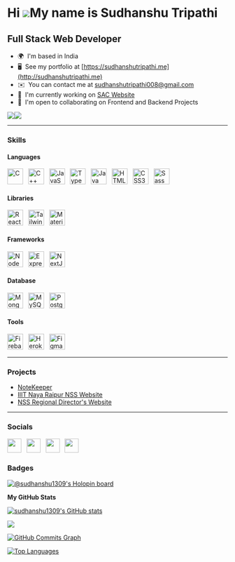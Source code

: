 Hi ![](https://user-images.githubusercontent.com/18350557/176309783-0785949b-9127-417c-8b55-ab5a4333674e.gif)My name is Sudhanshu Tripathi
==========================================================================================================================================

Full Stack Web Developer
-------------

* 🌍  I'm based in India
* 🖥️  See my portfolio at [https://sudhanshutripathi.me](http://sudhanshutripathi.me)
* ✉️  You can contact me at [sudhanshutripathi008@gmail.com](mailto:sudhanshutripathi008@gmail.com)
* 🚀  I'm currently working on [SAC Website](http://sac.iiitnr.ac.in)
* 🤝  I'm open to collaborating on Frontend and Backend Projects

<a href="https://www.twitter.com/sudhanshutweets" target="_blank" rel="noreferrer"><img
src="https://img.shields.io/twitter/follow/sudhanshutweets?logo=twitter&style=for-the-badge&color=22c55e&labelColor=365314"
/></a><a href="https://www.github.com/sudhanshu1309" target="_blank" rel="noreferrer"><img
src="https://img.shields.io/github/followers/sudhanshu1309?logo=github&style=for-the-badge&color=22c55e&labelColor=365314" /></a>

---------


### Skills

#### Languages
<p align="left">
<a href="https://docs.microsoft.com/en-us/cpp/?view=msvc-170" target="_blank" rel="noreferrer"><img src="https://raw.githubusercontent.com/danielcranney/readme-generator/main/public/icons/skills/c-colored.svg" width="36" height="36" alt="C" /></a>
&nbsp;
<a href="https://docs.microsoft.com/en-us/cpp/?view=msvc-170" target="_blank" rel="noreferrer"><img src="https://raw.githubusercontent.com/danielcranney/readme-generator/main/public/icons/skills/cplusplus-colored.svg" width="36" height="36" alt="C++" /></a>
&nbsp;
<a href="https://developer.mozilla.org/en-US/docs/Web/JavaScript" target="_blank" rel="noreferrer"><img src="https://raw.githubusercontent.com/danielcranney/readme-generator/main/public/icons/skills/javascript-colored.svg" width="36" height="36" alt="JavaScript" /></a>
&nbsp;
<a href="https://www.typescriptlang.org/" target="_blank" rel="noreferrer"><img src="https://raw.githubusercontent.com/danielcranney/readme-generator/main/public/icons/skills/typescript-colored.svg" width="36" height="36" alt="TypeScript" /></a>
&nbsp;
<a href="https://www.oracle.com/java/" target="_blank" rel="noreferrer"><img src="https://raw.githubusercontent.com/danielcranney/readme-generator/main/public/icons/skills/java-colored.svg" width="36" height="36" alt="Java" /></a>
&nbsp;
<a href="https://developer.mozilla.org/en-US/docs/Glossary/HTML5" target="_blank" rel="noreferrer"><img src="https://raw.githubusercontent.com/danielcranney/readme-generator/main/public/icons/skills/html5-colored.svg" width="36" height="36" alt="HTML5" /></a>
&nbsp;
<a href="https://www.w3.org/TR/CSS/#css" target="_blank" rel="noreferrer"><img src="https://raw.githubusercontent.com/danielcranney/readme-generator/main/public/icons/skills/css3-colored.svg" width="36" height="36" alt="CSS3" /></a>
&nbsp;
<a href="https://sass-lang.com/" target="_blank" rel="noreferrer"><img src="https://raw.githubusercontent.com/danielcranney/readme-generator/main/public/icons/skills/sass-colored.svg" width="36" height="36" alt="Sass" /></a>
</p>

#### Libraries
<p align="left">
<a href="https://reactjs.org/" target="_blank" rel="noreferrer"><img src="https://raw.githubusercontent.com/danielcranney/readme-generator/main/public/icons/skills/react-colored.svg" width="36" height="36" alt="React" /></a>
&nbsp;
<a href="https://tailwindcss.com/" target="_blank" rel="noreferrer"><img src="https://raw.githubusercontent.com/danielcranney/readme-generator/main/public/icons/skills/tailwindcss-colored.svg" width="36" height="36" alt="TailwindCSS" /></a>
&nbsp;
<a href="https://mui.com/" target="_blank" rel="noreferrer"><img src="https://raw.githubusercontent.com/danielcranney/readme-generator/main/public/icons/skills/materialui-colored.svg" width="36" height="36" alt="Material UI" /></a>
</p>

#### Frameworks
<p align="left">
<a href="https://nodejs.org/en/" target="_blank" rel="noreferrer"><img src="https://raw.githubusercontent.com/danielcranney/readme-generator/main/public/icons/skills/nodejs-colored.svg" width="36" height="36" alt="NodeJS" /></a>
&nbsp;
<a href="https://expressjs.com/" target="_blank" rel="noreferrer"><img src="https://raw.githubusercontent.com/danielcranney/readme-generator/main/public/icons/skills/express.svg" width="36" height="36" alt="Express" /></a>
&nbsp;
<a href="https://nextjs.org/docs" target="_blank" rel="noreferrer"><img src="https://raw.githubusercontent.com/danielcranney/readme-generator/main/public/icons/skills/nextjs-colored-dark.svg" width="36" height="36" alt="NextJs" /></a>

</p>

#### Database
<p align="left">
<a href="https://www.mongodb.com/" target="_blank" rel="noreferrer"><img src="https://raw.githubusercontent.com/danielcranney/readme-generator/main/public/icons/skills/mongodb-colored.svg" width="36" height="36" alt="MongoDB" /></a>
&nbsp;
<a href="https://www.mysql.com/" target="_blank" rel="noreferrer"><img src="https://raw.githubusercontent.com/danielcranney/readme-generator/main/public/icons/skills/mysql-colored.svg" width="36" height="36" alt="MySQL" /></a>
&nbsp;
<a href="https://www.postgresql.org/" target="_blank" rel="noreferrer"><img src="https://raw.githubusercontent.com/danielcranney/readme-generator/main/public/icons/skills/postgresql-colored.svg" width="36" height="36" alt="PostgreSQL" /></a>

</p>

#### Tools
<p align="left">
<a href="https://firebase.google.com/" target="_blank" rel="noreferrer"><img src="https://raw.githubusercontent.com/danielcranney/readme-generator/main/public/icons/skills/firebase-colored.svg" width="36" height="36" alt="Firebase" /></a>
&nbsp;
<a href="https://www.heroku.com/" target="_blank" rel="noreferrer"><img src="https://raw.githubusercontent.com/danielcranney/readme-generator/main/public/icons/skills/heroku-colored.svg" width="36" height="36" alt="Heroku" /></a>
&nbsp;
<a href="https://www.figma.com/" target="_blank" rel="noreferrer"><img src="https://raw.githubusercontent.com/danielcranney/readme-generator/main/public/icons/skills/figma-colored.svg" width="36" height="36" alt="Figma" /></a>
</p>

---------

### Projects

* <a href="https://notekeeperweb.netlify.app/dashboard" target="_blank" rel="noreferrer">NoteKeeper</a>
&nbsp;
* <a href="https://nss.iiitnr.ac.in:1101/" target="_blank" rel="noreferrer">IIIT Naya Raipur NSS Website</a>
&nbsp;
* <a href="https://askabir.in/" target="_blank" rel="noreferrer">NSS Regional Director's Website</a>


---------

### Socials

<p align="left"> 
<a href="https://www.github.com/sudhanshu1309" target="_blank" rel="noreferrer"><img src="https://raw.githubusercontent.com/danielcranney/readme-generator/main/public/icons/socials/github-dark.svg" width="32" height="32" /></a>
&nbsp;
<a href="http://www.instagram.com/sudhanshuweb" target="_blank" rel="noreferrer"><img src="https://raw.githubusercontent.com/danielcranney/readme-generator/main/public/icons/socials/instagram.svg" width="32" height="32" /></a> 
&nbsp;
<a href="https://www.linkedin.com/in/sudhanshu1309" target="_blank" rel="noreferrer"><img src="https://raw.githubusercontent.com/danielcranney/readme-generator/main/public/icons/socials/linkedin.svg" width="32" height="32" /></a>
&nbsp;
<a href="https://www.twitter.com/sudhanshutweets" target="_blank" rel="noreferrer"><img src="https://raw.githubusercontent.com/danielcranney/readme-generator/main/public/icons/socials/twitter.svg" width="32" height="32" /></a>
</p>

### Badges
[![@sudhanshu1309's Holopin board](https://holopin.me/sudhanshu1309)](https://holopin.io/@sudhanshu1309)


<b>My GitHub Stats</b>

<a href="http://www.github.com/sudhanshu1309"><img src="https://github-readme-stats.vercel.app/api?username=sudhanshu1309&show_icons=true&hide=&count_private=true&title_color=ef4444&text_color=ffffff&icon_color=22c55e&bg_color=365314&hide_border=true&show_icons=true" alt="sudhanshu1309's GitHub stats" /></a>

<a href="http://www.github.com/sudhanshu1309"><img src="https://github-readme-streak-stats.herokuapp.com/?user=sudhanshu1309&stroke=ffffff&background=365314&ring=ef4444&fire=ef4444&currStreakNum=ffffff&currStreakLabel=ef4444&sideNums=ffffff&sideLabels=ffffff&dates=ffffff&hide_border=true" /></a>

<a href="http://www.github.com/sudhanshu1309"><img src="https://activity-graph.herokuapp.com/graph?username=sudhanshu1309&bg_color=365314&color=ffffff&line=22c55e&point=ffffff&area_color=365314&area=true&hide_border=true&custom_title=GitHub%20Commits%20Graph" alt="GitHub Commits Graph" /></a>

<a href="https://github.com/sudhanshu1309" align="left"><img src="https://github-readme-stats.vercel.app/api/top-langs/?username=sudhanshu1309&langs_count=10&title_color=ef4444&text_color=ffffff&icon_color=22c55e&bg_color=365314&hide_border=true&locale=en&custom_title=Top%20%Languages" alt="Top Languages" /></a>
